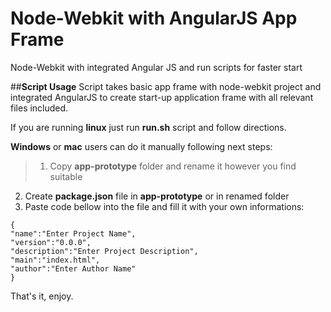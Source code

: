 Node-Webkit with AngularJS App Frame
======================

Node-Webkit with integrated Angular JS and run scripts for faster start

##**Script Usage**
Script takes basic app frame with node-webkit project and integrated AngularJS to create start-up application frame with all relevant files included. 

If you are running **linux** just run **run.sh** script and follow directions.

**Windows** or **mac** users can do it manually following next steps:
> 1. Copy **app-prototype** folder and rename it however you find suitable
2. Create **package.json** file in **app-prototype** or in renamed folder  
3. Paste code bellow into the file and fill it with your own informations:
```
{
"name":"Enter Project Name",
"version":"0.0.0",
"description":"Enter Project Description",
"main":"index.html",
"author":"Enter Author Name"
}
```
That's it, enjoy.
